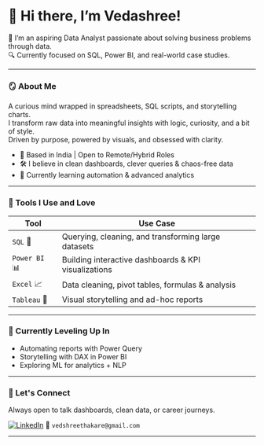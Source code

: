# 👋 Hi there, I’m Vedashree!
🎯 I’m an aspiring Data Analyst passionate about solving business problems through data.  
🔍 Currently focused on SQL, Power BI, and real-world case studies.  

---

### 🪞 About Me  
A curious mind wrapped in spreadsheets, SQL scripts, and storytelling charts.  
I transform raw data into meaningful insights with logic, curiosity, and a bit of style.  
Driven by purpose, powered by visuals, and obsessed with clarity.

- 📍 Based in India | Open to Remote/Hybrid Roles    
- 🛠️ I believe in clean dashboards, clever queries & chaos-free data
- 🧠 Currently learning automation & advanced analytics
  
---

### 🔧 Tools I Use and Love

| Tool | Use Case |
|------|----------|
| `SQL` 💾 | Querying, cleaning, and transforming large datasets |
| `Power BI` 📊 | Building interactive dashboards & KPI visualizations |
| `Excel` 📈 | Data cleaning, pivot tables, formulas & analysis |
| `Tableau` 📐 | Visual storytelling and ad-hoc reports |

---

### 🌱 Currently Leveling Up In  
- Automating reports with Power Query  
- Storytelling with DAX in Power BI  
- Exploring ML for analytics + NLP  

---

### 💬 Let's Connect  
Always open to talk dashboards, clean data, or career journeys.

[![LinkedIn](https://img.shields.io/badge/-LinkedIn-0A66C2?logo=linkedin&logoColor=white&style=for-the-badge)](https://www.linkedin.com/in/vedashree-thakare-b96553231)
📧 `vedshreethakare@gmail.com`

---




